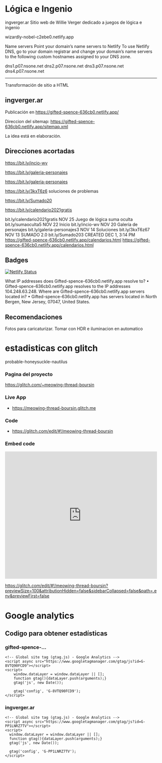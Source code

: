 # Lógica e Ingenio
ingverger.ar
Sitio web de Willie Verger dedicado a juegos de lógica e ingenio

wizardly-nobel-c2ebe0.netlify.app

Name servers
Point your domain’s name servers to Netlify
To use Netlify DNS, go to your domain registrar and change your domain’s name servers to the following custom hostnames assigned to your DNS zone.

dns1.p07.nsone.net
dns2.p07.nsone.net
dns3.p07.nsone.net
dns4.p07.nsone.net

------------------
Transformación de sitio a HTML

## ingverger.ar
Publicación en https://gifted-spence-636cb0.netlify.app/

Direccion del sitemap: https://gifted-spence-636cb0.netlify.app/sitemap.xml

La idea está en elaboración.



## Direcciones acortadas

https://bit.ly/incio-wv

https://bit.ly/galeria-personajes

https://bit.ly/galeria-personajes


https://bit.ly/3kxT6z6 soluciones de problemas

https://bit.ly/Sumado20

https://bit.ly/calendario2021gratis


bit.ly/calendario2021gratis
NOV 25
Juego de lógica suma oculta
bit.ly/sumaoculta5
NOV 22
Inicio
bit.ly/incio-wv
NOV 20
Galería de personajes
bit.ly/galeria-personajes3
NOV 14
Soluciones
bit.ly/3kxT6z67
NOV 13
SUMADO 2.0
bit.ly/Sumado203
CREATED DEC 1, 3:14 PM
https://gifted-spence-636cb0.netlify.app/calendarios.html
https://gifted-spence-636cb0.netlify.app/calendarios.html


## Badges

[![Netlify Status](https://api.netlify.com/api/v1/badges/15d76782-50d4-4bd1-8ec8-f46306baa10d/deploy-status)](https://app.netlify.com/sites/gifted-spence-636cb0/deploys)

What IP addresses does Gifted-spence-636cb0.netlify.app resolve to?
• Gifted-spence-636cb0.netlify.app resolves to the IP addresses 104.248.63.248.
Where are Gifted-spence-636cb0.netlify.app servers located in?
• Gifted-spence-636cb0.netlify.app has servers located in North Bergen, New Jersey, 07047, United States.


## Recomendaciones

Fotos para caricaturizar. Tomar con HDR e iluminacion en automatico 

# estadisticas con glitch

probable-honeysuckle-nautilus

### Pagina del proyecto
 https://glitch.com/~meowing-thread-boursin

### Live App

- https://meowing-thread-boursin.glitch.me

### Code

- https://glitch.com/edit/#!/meowing-thread-boursin

### Embed code

<!-- Copy and Paste Me -->
<div class="glitch-embed-wrap" style="height: 420px; width: 100%;">
  <iframe
    src="https://glitch.com/embed/#!/embed/meowing-thread-boursin?path=.env&previewSize=0"
    title="meowing-thread-boursin on Glitch"
    allow="geolocation; microphone; camera; midi; vr; encrypted-media"
    style="height: 100%; width: 100%; border: 0;">
  </iframe>
</div>

https://glitch.com/edit/#!/meowing-thread-boursin?previewSize=100&attributionHidden=false&sidebarCollapsed=false&path=.env&previewFirst=false


# Google analytics

## Codigo para obtener estadísticas 

### gifted-spence-...

	<!-- Global site tag (gtag.js) - Google Analytics -->
	<script async src="https://www.googletagmanager.com/gtag/js?id=G-8VTQ90FCD9"></script>
	<script>
		window.dataLayer = window.dataLayer || [];
		function gtag(){dataLayer.push(arguments);}
		gtag('js', new Date());

		gtag('config', 'G-8VTQ90FCD9');
	</script>

### ingverger.ar

	<!-- Global site tag (gtag.js) - Google Analytics -->
	<script async src="https://www.googletagmanager.com/gtag/js?id=G-PP1LNRZ7TV"></script>
	<script>
	  window.dataLayer = window.dataLayer || [];
	  function gtag(){dataLayer.push(arguments);}
	  gtag('js', new Date());

	  gtag('config', 'G-PP1LNRZ7TV');
	</script>
